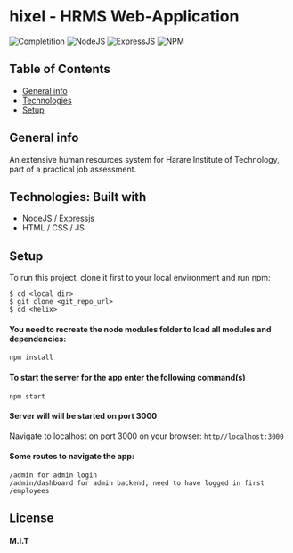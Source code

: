 # hixel - HRMS Web-Application

<img alt="Completition" src="https://img.shields.io/badge/completition-75%25-orange"> <img alt="NodeJS" src="https://img.shields.io/badge/nodejs-v12.8.2LTS-success"> <img alt="ExpressJS" src="https://img.shields.io/badge/expressjs-v4.17.1-blueviolet"> <img alt="NPM" src="https://img.shields.io/npm/l/express">

## Table of Contents
* [General info](#general-info)
* [Technologies](#technologies)
* [Setup](#setup)

## General info
An extensive human resources system for Harare Institute of Technology, part of a practical job assessment.

## Technologies: Built with
* NodeJS / Expressjs
* HTML / CSS / JS

## Setup
To run this project, clone it first to your local environment and run npm:

```
$ cd <local dir>
$ git clone <git_repo_url>
$ cd <helix>
```

#### You need to recreate the node modules folder to load all modules and dependencies:
`npm install`

#### To start the server for the app enter the following command(s)
```
npm start

```
#### Server will will be started on port 3000
Navigate to localhost on port 3000 on your browser: `http//localhost:3000`

#### Some routes to navigate the app:
```
/admin for admin login
/admin/dashboard for admin backend, need to have logged in first
/employees
```

## License
#### M.I.T
